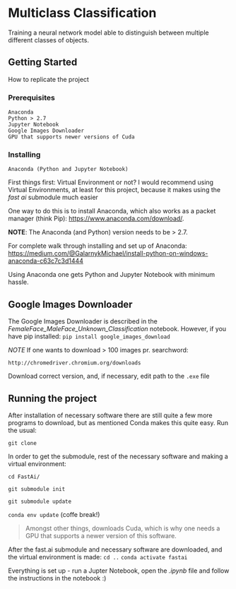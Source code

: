 # Multiclass Classification

Training a neural network model able to distinguish between multiple different classes of objects. 

## Getting Started
How to replicate the project

### Prerequisites

```
Anaconda 
Python > 2.7
Jupyter Notebook
Google Images Downloader 
GPU that supports newer versions of Cuda 
```

### Installing
```
Anaconda (Python and Jupyter Notebook)
```
First things first: Virtual Environment or not? 
I would recommend using Virtual Environments, at least for this project, because it makes using the _fast ai_ submodule much easier  

One way to do this is to install Anaconda, which also works as a packet manager (think Pip): https://www.anaconda.com/download/. 

__NOTE__: The Anaconda (and Python) version needs to be > 2.7.

For complete walk through installing and set up of Anaconda: https://medium.com/@GalarnykMichael/install-python-on-windows-anaconda-c63c7c3d1444

Using Anaconda one gets Python and Jupyter Notebook with minimum hassle.

## Google Images Downloader
The Google Images Downloader is described in the *FemaleFace_MaleFace_Unknown_Classification* notebook.
However, if you have pip installed:
```pip install google_images_download```

*NOTE* If one wants to download > 100 images pr. searchword: 

```http://chromedriver.chromium.org/downloads```

Download correct version, and, if necessary, edit path to the `.exe` file

## Running the project
After installation of necessary software there are still quite a few more programs to download, but as mentioned Conda makes this quite easy. 
Run the usual:

```git clone```

In order to get the submodule, rest of the necessary software and making a virtual environment: 

```cd FastAi/```

```git submodule init```

```git submodule update```

```conda env update``` (coffe break!) 
> Amongst other things, downloads Cuda, which is why one needs a GPU that supports a newer version of this software.

After the fast.ai submodule and necessary software are downloaded, and the virtual environment is made:
```cd ..```
```conda activate fastai```

Everything is set up - run a Jupter Notebook, open the _.ipynb_ file and follow the instructions in the notebook :) 






